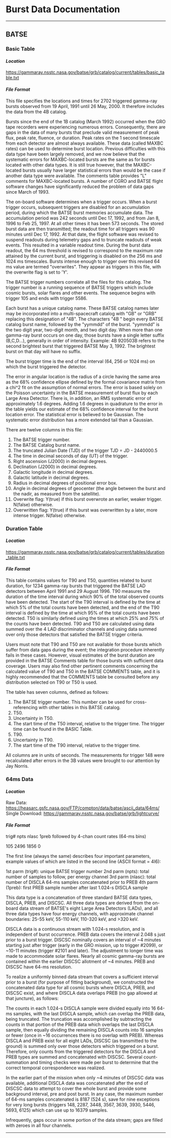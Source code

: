 # Burst Data Documentation

---

## BATSE

### Basic Table
#### *Location*
https://gammaray.nsstc.nasa.gov/batse/grb/catalog/current/tables/basic_table.txt
#### *File Format*

This file specifies the locations and times for 2702 triggered gamma-ray bursts 
observed from 19 April, 1991 until 26 May, 2000. It therefore includes the data 
from the 4B catalog.

Bursts since the end of the 1B catalog (March 1992) occurred when the GRO tape 
recorders were experiencing numerous errors. Consequently, there are gaps in the 
data of many bursts that preclude valid measurement of peak flux, peak rate, fluence, 
or duration. Peak rates on the 1 second timescale from each detector are almost always 
available. These data (called MAXBC rates) can be used to determine burst location. 
Previous difficulties with this data type have been largely removed, and we now believe 
that the systematic errors for MAXBC-located bursts are the same as for bursts located 
with other data types. It is still true however, that the MAXBC-located bursts usually 
have larger statistical errors than would be the case if another data type were available. 
The comments table provides "L" comments for MAXBC-located bursts. A number of CGRO and 
BATSE flight software changes have significantly reduced the problem of data gaps since 
March of 1993.

The on-board software determines when a trigger occurs. When a burst trigger occurs, 
subsequent triggers are disabled for an accumulation period, during which the BATSE burst 
memories accumulate data. The accumulation period was 242 seconds until Dec 17, 1992, and 
from Jan 8, 1996 to Feb 25, 1997. At all other times it has been 573 seconds. The stored 
burst data are then transmitted; the readout time for all triggers was 90 minutes until 
Dec 17, 1992. At that date, the flight software was revised to suspend readouts during 
telemetry gaps and to truncate readouts of weak events. This resulted in a variable readout 
time. During the burst data readout, the 64 ms threshold is revised to correspond to the 
maximum rate attained by the current burst, and triggering is disabled on the 256 ms and 
1024 ms timescales. Bursts intense enough to trigger over this revised 64 ms value are termed 
"overwrites". They appear as triggers in this file, with the overwrite flag is set to 'Y'.

The BATSE trigger numbers correlate all the files for this catalog. The trigger number 
is a running sequence of BATSE triggers which include cosmic bursts, solar flares and other 
events. The sequence begins with trigger 105 and ends with trigger 5586.

Each burst has a unique catalog name. These BATSE catalog names later may be incorporated 
into a multi-spacecraft catalog with "GB" or "GRB" replacing this designation of "4B". The 
characters "4B " begin every BATSE catalog burst name, followed by the "yymmdd" of the burst. 
"yymmdd" is the two digit year, two-digit month, and two digit day. When more than one 
gamma-ray burst occurs on one day, those bursts have a single letter suffix (B,C,D...), 
generally in order of intensity. Example: 4B 920503B refers to the second brightest burst 
that triggered BATSE May 3, 1992. The brightest burst on that day will have no suffix.

The burst trigger time is the end of the interval (64, 256 or 1024 ms) on which the burst 
triggered the detector.

The error in angular location is the radius of a circle having the same area as the 68% 
confidence ellipse defined by the formal covariance matrix from a chi^2 fit on the assumption 
of normal errors. The error is based solely on the Poisson uncertainty in the BATSE measurement 
of burst flux by each Large Area Detector. There is, in addition, an RMS systematic error of 
approximately 1.6 degrees. Adding 1.6 degrees in quadrature to the error in the table yields 
our estimate of the 68% confidence interval for the burst location error. The statistical 
error is believed to be Gaussian. The systematic error distribution has a more extended tail 
than a Gaussian.

There are twelve columns in this file:

1. The BATSE trigger number.
2. The BATSE Catalog burst name.
3. The truncated Julian Date (TJD) of the trigger TJD = JD - 2440000.5
4. The time in decimal seconds of day (UT) of the trigger.
5. Right ascension (J2000) in decimal degrees.
6. Declination (J2000) in decimal degrees.
7. Galactic longitude in decimal degrees.
8. Galactic latitude in decimal degrees.
9. Radius in decimal degrees of positional error box.
10. Angle in decimal degrees of geocenter (the angle between the burst and the nadir, as measured from the satellite).
11. Overwrite flag: Y(true) if this burst overwrote an earlier, weaker trigger. N(false) otherwise.
12. Overwritten flag: Y(true) if this burst was overwritten by a later, more intense trigger. N(false) otherwise.

### Duration Table
#### *Location*
https://gammaray.nsstc.nasa.gov/batse/grb/catalog/current/tables/duration_table.txt
#### *File Format*

This table contains values for T90 and T50, quantities related to burst 
duration, for 1234 gamma-ray bursts that triggered the BATSE LAD detectors 
between April 1991 and 29 August 1996.  T90 measures the duration of the time 
interval during which 90% of the total observed counts have been detected.
The start of the T90 interval is defined by the time at which 5% of the
total counts have been detected, and the end of the T90 interval is defined
by the time at which 95% of the total counts have been detected.  T50 is
similarly defined using the times at which 25% and 75% of the counts have 
been detected.  T90 and T50 are calculated using data summed over the 4 LAD 
discriminator channels and using data summed over only those detectors that 
satisfied the BATSE trigger criteria.  

Users must note that T90 and T50 are not available for those bursts
which suffer from data gaps during the event; the integration procedure
inherently fails in these cases.  However, visual estimates of the burst 
duration are provided in the BATSE Comments table for those bursts with 
sufficient data coverage.  Users may also find other pertinent comments
concerning the calculated value of T90 and T50 in the BATSE COMMENTS
table, and it is highly recommended that the COMMENTS table be consulted
before any distribution selected on T90 or T50 is used.

The table has seven columns, defined as follows:  
1. The BATSE trigger number. This number can be used for cross-referencing with other tables in this BATSE catalog.  
2. T50.  
3. Uncertainty in T50.
4. The start time of the T50 interval, relative to the trigger time. The trigger time can be found in the BASIC Table.
5. T90.
6. Uncertainty in T90.
7. The start time of the T90 interval, relative to the trigger time.

All columns are in units of seconds.
The measurements for trigger 148 were recalculated after errors in the
3B values were brought to our attention by Jay Norris.



### 64ms Data
#### *Location*
Raw Data: https://heasarc.gsfc.nasa.gov/FTP/compton/data/batse/ascii_data/64ms/  
Single Download: https://gammaray.nsstc.nasa.gov/batse/grb/lightcurve/
#### *File Format*

trig# npts nlasc 1preb followed by 4-chan count rates (64-ms bins)

105 2496 1856 0

The first line (always the same) describes four important parameters, example values of which are listed in the second line (ASCII format = 4I6):

1st parm (trig#): unique BATSE trigger number
2nd parm (npts): total number of samples to follow, per energy channel
3rd parm (nlasc): total number of DISCLA 64-ms samples concatenated prior to PREB
4th parm (1preb): first PREB sample number after last 1.024-s DISCLA  sample

This data type is a concatenation of three standard BATSE data types, DISCLA, PREB, and DISCSC. All three data types are derived from the on-board data stream of BATSE's eight Large Area Detectors (LADs), and all three data types have four energy channels, with approximate channel boundaries: 25-55 keV, 55-110 keV, 110-320 keV, and >320 keV.

DISCLA data is a continuous stream with 1.024-s resolution, and is independent of burst occurrence. PREB data covers the interval 2.048 s just prior to a burst trigger. DISCSC nominally covers an interval of ~4 minutes starting just after trigger (early in the GRO mission, up to trigger #2099), or ~10-11 minutes (trigger #2101 and later). The adjustment to longer time was made to accommodate solar flares. Nearly all cosmic gamma-ray bursts are contained within the earlier DISCSC allotment of ~4 minutes. PREB and DISCSC have 64-ms resolution.  

To realize a uniformly binned data stream that covers a sufficient interval prior to a burst (for purpose of fitting background), we constructed the concatenated data type for all cosmic bursts where DISCLA, PREB, and DISCSC exist, and where DISCLA data overlaps PREB (no gap allowed at that juncture), as follows:  

The counts in each 1.024-s DISCLA sample were divided equally into 16 64-ms samples, with the last DISCLA sample, which can overlap the PREB data, being truncated. The truncation was accomplished by subtracting the counts in that portion of the PREB data which overlaps the last DISCLA sample, then equally dividing the remaining DISCLA counts into 16 samples or fewer (once in ~16 occurrences there is no overlap with PREB). Whereas DISCLA and PREB exist for all eight LADs, DISCSC (as transmitted to the ground) is summed only over those detectors which triggered on a burst. Therefore, only counts from the triggered detectors for the DISCLA and PREB types are summed and concatenated with DISCSC. Several count-summation and timing checks were made per burst to determine that the correct temporal correspondence was realized.  

In the earlier part of the mission when only ~4 minutes of DISCSC data was available, additional DISCLA data was concatenated after the end of DISCSC data to attempt to cover the whole burst and provide some background interval, pre and post burst. In any case, the maximum number of 64-ms samples concatenated is 8187 (524 s), save for nine exceptions for very long bursts (triggers 148, 2287, 3448, 3567, 3639, 3930, 5446, 5693, 6125) which can use up to 16379 samples.  

Infrequently, gaps occur in some portion of the data stream; gaps are filled with zeroes in all four channels.

---

